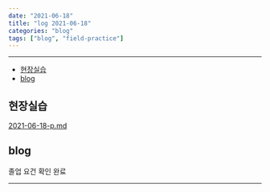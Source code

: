 ```yaml
---
date: "2021-06-18"
title: "log 2021-06-18"
categories: "blog"
tags: ["blog", "field-practice"]
---
```


----------

- [현장실습](#현장실습)
- [blog](#blog)

## 현장실습

[2021-06-18-p.md](./2021-06-18-p.md)

## blog

졸업 요건 확인 완료

----------
